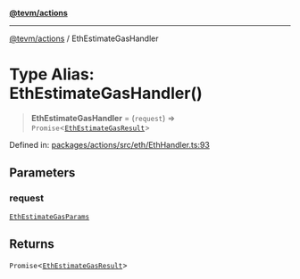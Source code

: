 [**@tevm/actions**](../README.md)

***

[@tevm/actions](../globals.md) / EthEstimateGasHandler

# Type Alias: EthEstimateGasHandler()

> **EthEstimateGasHandler** = (`request`) => `Promise`\<[`EthEstimateGasResult`](EthEstimateGasResult.md)\>

Defined in: [packages/actions/src/eth/EthHandler.ts:93](https://github.com/evmts/tevm-monorepo/blob/main/packages/actions/src/eth/EthHandler.ts#L93)

## Parameters

### request

[`EthEstimateGasParams`](EthEstimateGasParams.md)

## Returns

`Promise`\<[`EthEstimateGasResult`](EthEstimateGasResult.md)\>
